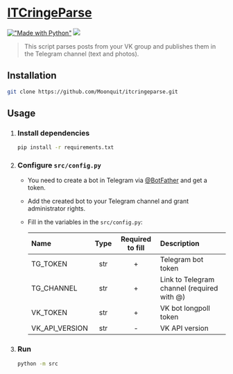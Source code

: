 # [ITCringeParse](https://vk.com/itcringe)

[!["Made with Python"][1]](https://www.python.org/) [![][2]][3]

[1]: https://img.shields.io/badge/Made%20with-Python-%23FFD242?logo=python&logoColor=white
[2]: https://img.shields.io/badge/python-3.9.6-blue.svg
[3]: https://www.python.org/downloads/release/python-396

> This script parses posts from your VK group and publishes them in the Telegram channel (text and photos).

## Installation
```bash
git clone https://github.com/Moonquit/itcringeparse.git
```


## Usage
1. ### Install dependencies
    ```bash
    pip install -r requirements.txt
    ```

2. ### Configure `src/config.py`
    - You need to create a bot in Telegram via [@BotFather](https://t.me/botfather) and get a token.
    - Add the created bot to your Telegram channel and grant administrator rights.
    - Fill in the variables in the `src/config.py`:

        |Name|Type|Required to fill|Description|
        |:-|:-:|:-:|:-|
        |TG_TOKEN|str|+|Telegram bot token|
        |TG_CHANNEL|str|+|Link to Telegram channel (required with @)|
        |VK_TOKEN|str|+|VK bot longpoll token|
        |VK_API_VERSION|str|-|VK API version|


3. ### Run
    ```bash
    python -m src
    ```
